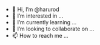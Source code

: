 - 👋 Hi, I’m @harurod
- 👀 I’m interested in ...
- 🌱 I’m currently learning ...
- 💞️ I’m looking to collaborate on ...
- 📫 How to reach me ...

<!---
harurod/harurod is a ✨ special ✨ repository because its `README.md` (this file) appears on your GitHub profile.
You can click the Preview link to take a look at your changes.
--->
